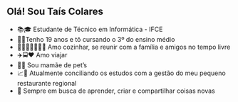 ## Olá! Sou Taís Colares ##

* 📚🎓 Estudante de Técnico em Informática - IFCE
* 🎂🎈Tenho 19 anos e tô cursando o 3º do ensino médio 
* ⁠👩🏽‍🍳🧑‍🧑‍🧒‍🧒 Amo cozinhar, se reunir com a família e amigos no tempo livre
* ✈️🚍❤️ Amo viajar
* ⁠🐶🐾 Sou mamãe de pet’s
* ⁠📈💼 Atualmente conciliando os estudos com a gestão do meu pequeno restaurante regional
* ⁠💭 Sempre em busca de aprender, criar e compartilhar coisas novas
